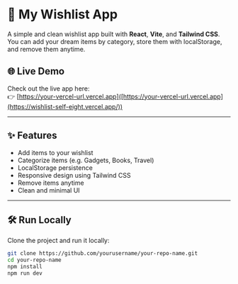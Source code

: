 # 🎁 My Wishlist App

A simple and clean wishlist app built with **React**, **Vite**, and **Tailwind CSS**. You can add your dream items by category, store them with localStorage, and remove them anytime.

## 🌐 Live Demo

Check out the live app here:  
👉 [https://your-vercel-url.vercel.app]([https://your-vercel-url.vercel.app](https://wishlist-self-eight.vercel.app/))


---

## ✨ Features

- Add items to your wishlist
- Categorize items (e.g. Gadgets, Books, Travel)
- LocalStorage persistence
- Responsive design using Tailwind CSS
- Remove items anytime
- Clean and minimal UI

---


## 🛠️ Run Locally

Clone the project and run it locally:

```bash
git clone https://github.com/yourusername/your-repo-name.git
cd your-repo-name
npm install
npm run dev
